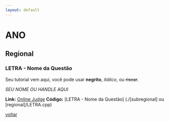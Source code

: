 ```yaml
---
layout: default
---
```


# ANO

## Regional

### LETRA - Nome da Questão
Seu tutorial vem aqui, você pode usar **negrito**, _itálico_, ou ~~riscar~~.

_SEU NOME OU HANDLE AQUI_

**Link:** [Online Judge](Link) **Código:** [LETRA - Nome da Questão] 
(./[subregional] ou [regional]/LETRA.cpp)

[voltar](https://leticiafcs.github.io/Maratona-de-Programacao/)
